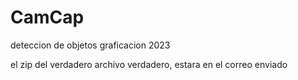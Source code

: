 # CamCap
deteccion de objetos 
graficacion 2023 

el zip del verdadero archivo verdadero, estara
en el correo enviado